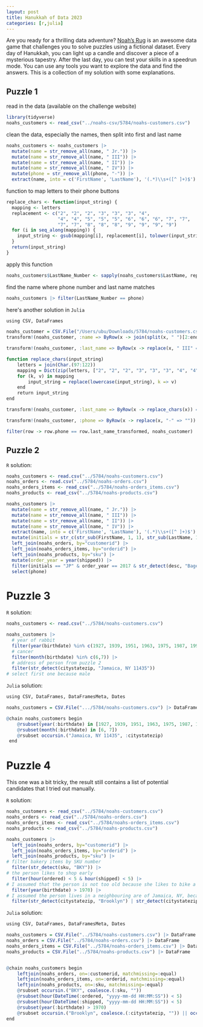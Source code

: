 ```yaml
---
layout: post
title: Hanukkah of Data 2023
categories: [r,julia]
---
```


Are you ready for a thrilling data adventure? [Noah’s Rug](https://hanukkah.bluebird.sh/5784/) is an awesome data game that challenges you to solve puzzles using a fictional dataset. Every day of Hanukkah, you can light up a candle and discover a piece of a mysterious tapestry. After the last day, you can test your skills in a speedrun mode. You can use any tools you want to explore the data and find the answers.
This is a collection of my solution with some explanations.

## Puzzle 1

read in the data (available on the challenge website)
```R
library(tidyverse)
noahs_customers <- read_csv("../noahs-csv/5784/noahs-customers.csv")
```

clean the data, especially the names, then split into first and last name
```R
noahs_customers <- noahs_customers |>
  mutate(name = str_remove_all(name, " Jr.")) |>
  mutate(name = str_remove_all(name, " III")) |>
  mutate(name = str_remove_all(name, " II")) |>
  mutate(name = str_remove_all(name, " IV")) |>
  mutate(phone = str_remove_all(phone, "-")) |>
  extract(name, into = c('FirstName', 'LastName'), '(.*)\\s+([^ ]+)$')
```

function to map letters to their phone buttons
```R
replace_chars <- function(input_string) {
  mapping <- letters
  replacement <- c("2", "2", "2", "3", "3", "3", "4", 
                   "4", "4", "5", "5", "5", "6", "6", "6", "7", "7", 
                   "7", "7", "8", "8", "8", "9", "9", "9", "9")
  for (i in seq_along(mapping)) {
    input_string <- gsub(mapping[i], replacement[i], tolower(input_string))
  }
  return(input_string)
}
```
apply this function
```R
noahs_customers$LastName_Number <- sapply(noahs_customers$LastName, replace_chars)
```
find the name where phone number and last name matches
```R
noahs_customers |> filter(LastName_Number == phone)
```

here's another solution in `Julia`

```R
using CSV, DataFrames

noahs_customer = CSV.File("/Users/ubu/Downloads/5784/noahs-customers.csv") |> DataFrame
transform!(noahs_customer, :name => ByRow(x -> join(split(x, " ")[2:end], " ")) => :last_name)

transform!(noahs_customer, :last_name => ByRow(x -> replace(x, " III" => "", " IV" => "", " Jr." => "")) => :last_name)

function replace_chars(input_string)
    letters = join(Char.(97:122))
    mapping = Dict(zip(letters, ["2", "2", "2", "3", "3", "3", "4", "4", "4", "5", "5", "5", "6", "6", "6", "7", "7", "7", "7", "8", "8", "8", "9", "9", "9", "9"]))
    for (k, v) in mapping
        input_string = replace(lowercase(input_string), k => v)
    end
    return input_string
end

transform!(noahs_customer, :last_name => ByRow(x -> replace_chars(x)) => :last_name_transformed)

transform!(noahs_customer, :phone => ByRow(x -> replace(x, "-" => "")) => :phone)

filter(row -> row.phone == row.last_name_transformed, noahs_customer)
```

## Puzzle 2
`R` solution:
```R
noahs_customers <- read.csv("../5784/noahs-customers.csv")
noahs_orders <- read.csv("../5784/noahs-orders.csv")
noahs_orders_items <- read_csv("../5784/noahs-orders_items.csv")
noahs_products <- read_csv("../5784/noahs-products.csv")

noahs_customers |>
  mutate(name = str_remove_all(name, " Jr.")) |>
  mutate(name = str_remove_all(name, " III")) |>
  mutate(name = str_remove_all(name, " II")) |>
  mutate(name = str_remove_all(name, " IV")) |>
  extract(name, into = c('FirstName', 'LastName'), '(.*)\\s+([^ ]+)$') |>
  mutate(initials = str_c(str_sub(FirstName, 1, 1), str_sub(LastName, 1, 1))) |>
  left_join(noahs_orders, by="customerid") |>
  left_join(noahs_orders_items, by="orderid") |>
  left_join(noahs_products, by="sku") |>
  mutate(order_year = year(shipped)) |>
  filter(initials == "JP" & order_year == 2017 & str_detect(desc, "Bagel")) |>
  select(phone)
```

# Puzzle 3

`R` solution:
```R
noahs_customers <- read.csv("../5784/noahs-customers.csv")

noahs_customers |>
  # year of rabbit
  filter(year(birthdate) %in% c(1927, 1939, 1951, 1963, 1975, 1987, 1999, 2011, 2023)) |>
  # cancer
  filter(month(birthdate) %in% c(6,7)) |>
  # address of person from puzzle 2
  filter(str_detect(citystatezip, "Jamaica, NY 11435"))
# select first one because male
```

`Julia` solution:
```R
using CSV, DataFrames, DataFramesMeta, Dates

noahs_customers = CSV.File(".../5784/noahs-customers.csv") |> DataFrame

@chain noahs_customers begin
    @rsubset(year(:birthdate) in [1927, 1939, 1951, 1963, 1975, 1987, 1999, 2011, 2023])
    @rsubset(month(:birthdate) in [6, 7])
    @rsubset occursin.("Jamaica, NY 11435", :citystatezip)
 end
```

# Puzzle 4

This one was a bit tricky, the result still contains a list of potential candidates that I tried out manually.

`R` solution:
```R
noahs_customers <- read_csv("../5784/noahs-customers.csv") 
noahs_orders <- read_csv("../5784/noahs-orders.csv") 
noahs_orders_items <- read_csv("../5784/noahs-orders_items.csv") 
noahs_products <- read_csv("../5784/noahs-products.csv") 

noahs_customers |>
  left_join(noahs_orders, by="customerid") |>
  left_join(noahs_orders_items, by="orderid") |>
  left_join(noahs_products, by="sku") |>
# filter bakery items by SKU number
  filter(str_detect(sku, "BKY")) |>
# the person likes to shop early
  filter(hour(ordered) < 5 & hour(shipped) < 5) |>
# I assumed that the person is not too old because she likes to bike a lot
  filter(year(birthdate) > 1970) |>
# I assumed the person lives in a neighbouring are of Jamaica, NY, because she biked there
  filter(str_detect(citystatezip, "Brooklyn") | str_detect(citystatezip, "Queens"))
```

`Julia` solution:
```R
using CSV, DataFrames, DataFramesMeta, Dates

noahs_customers = CSV.File("../5784/noahs-customers.csv") |> DataFrame
noahs_orders = CSV.File("../5784/noahs-orders.csv") |> DataFrame
noahs_orders_items = CSV.File("../5784/noahs-orders_items.csv") |> DataFrame
noahs_products = CSV.File("../5784/noahs-products.csv") |> DataFrame


@chain noahs_customers begin
    leftjoin(noahs_orders, on=:customerid, matchmissing=:equal)
    leftjoin(noahs_orders_items, on=:orderid, matchmissing=:equal)
    leftjoin(noahs_products, on=:sku, matchmissing=:equal)
    @rsubset occursin.("BKY", coalesce.(:sku, ""))
    @rsubset(hour(DateTime(:ordered, "yyyy-mm-dd HH:MM:SS")) < 5)
    @rsubset(hour(DateTime(:shipped, "yyyy-mm-dd HH:MM:SS")) < 5)
    @rsubset(year(:birthdate) > 1970)
    @rsubset occursin.("Brooklyn", coalesce.(:citystatezip, "")) || occursin.("Manhattan", coalesce.(:citystatezip, ""))
end
```
